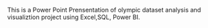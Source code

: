 This is a Power Point Prensentation of olympic dataset analysis and visualiztion project using Excel,SQL, Power BI. 
